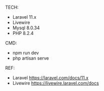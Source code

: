 TECH:
- Laravel  11.x
- Livewire 
- Mysql 8.0.34
- PHP 8.2.4

CMD:
- npm run dev
- php artisan serve

REF:
- Laravel https://laravel.com/docs/11.x
- Livewire https://livewire.laravel.com/docs

